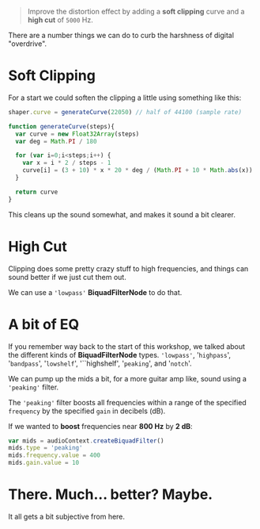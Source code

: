 > Improve the distortion effect by adding a **soft clipping** curve and a **high cut** of `5000` Hz.

There are a number things we can do to curb the harshness of digital "overdrive".

# Soft Clipping

For a start we could soften the clipping a little using something like this:

```js
shaper.curve = generateCurve(22050) // half of 44100 (sample rate)

function generateCurve(steps){
  var curve = new Float32Array(steps)
  var deg = Math.PI / 180

  for (var i=0;i<steps;i++) {
    var x = i * 2 / steps - 1
    curve[i] = (3 + 10) * x * 20 * deg / (Math.PI + 10 * Math.abs(x))
  }

  return curve
}
```

This cleans up the sound somewhat, and makes it sound a bit clearer.

# High Cut

Clipping does some pretty crazy stuff to high frequencies, and things can sound better if we just cut them out.

We can use a `'lowpass'` **BiquadFilterNode** to do that.

# A bit of EQ

If you remember way back to the start of this workshop, we talked about the different kinds of **BiquadFilterNode** types. `'lowpass'`, '`highpass`', '`bandpass`', '`lowshelf`', '``highshelf', '`peaking`', and '`notch`'.

We can pump up the mids a bit, for a more guitar amp like, sound using a `'peaking'` filter.

The `'peaking'` filter boosts all frequencies within a range of the specified `frequency` by the specified `gain` in decibels (dB).

If we wanted to **boost** frequencies near **800 Hz** by **2 dB**:

```js
var mids = audioContext.createBiquadFilter()
mids.type = 'peaking'
mids.frequency.value = 400
mids.gain.value = 10
```

# There. Much... better? Maybe.

It all gets a bit subjective from here.
